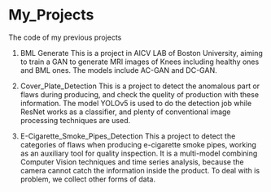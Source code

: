 # My_Projects
The code of my previous projects


1) BML Generate
   This is a project in AICV LAB of Boston University, aiming to train a GAN to generate MRI images of Knees including healthy ones and BML ones. The models include AC-GAN and DC-GAN.

2) Cover_Plate_Detection
   This is a project to detect the anomalous part or flaws during producing, and check the quelity of production with these information. The model YOLOv5 is used to do the detection job while ResNet works as a classifier, and plenty of conventional image processing techniques are used.

3) E-Cigarette_Smoke_Pipes_Detection
   This a project to detect the categories of flaws when producing e-cigarette smoke pipes, working as an auxiliary tool for quality inspection. It is a multi-model combining Computer Vision techniques and time series analysis, because the camera cannot catch the information inside the product. To deal with is problem, we collect other forms of data.

